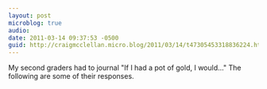 ```yaml
---
layout: post
microblog: true
audio: 
date: 2011-03-14 09:37:53 -0500
guid: http://craigmcclellan.micro.blog/2011/03/14/t47305453318836224.html
---
```

My second graders had to journal "If I had a pot of gold, I would..." The following are some of their responses.
